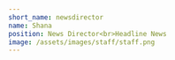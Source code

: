 ```yaml
---
short_name: newsdirector
name: Shana
position: News Director<br>Headline News
image: /assets/images/staff/staff.png
---
```

